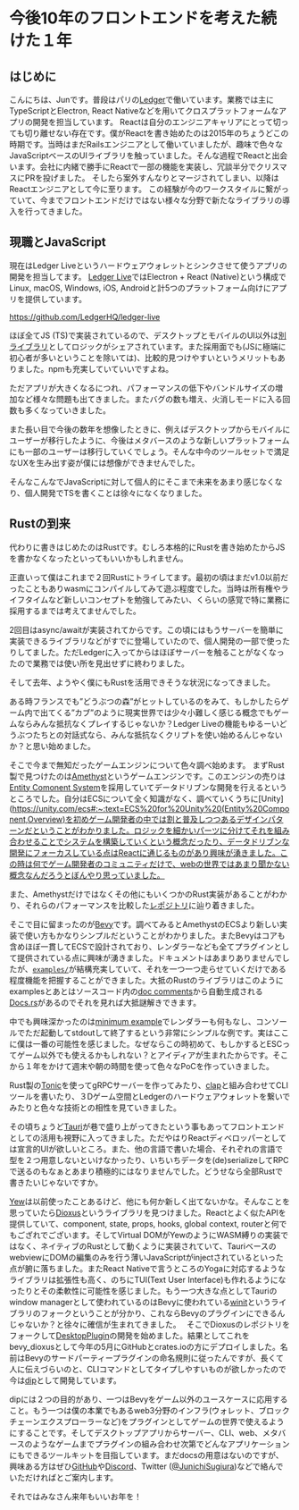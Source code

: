 # 今後10年のフロントエンドを考えた続けた１年

## はじめに

こんにちは、Junです。普段はパリの[Ledger](https://www.ledger.com/)で働いています。業務では主にTypeScriptとElectron, React Nativeなどを用いてクロスプラットフォームなアプリの開発を担当しています。
Reactは自分のエンジニアキャリアにとって切っても切り離せない存在です。僕がReactを書き始めたのは2015年のちょうどこの時期です。当時はまだRailsエンジニアとして働いていましたが、趣味で色々なJavaScriptベースのUIライブラリを触っていました。そんな過程でReactと出会います。会社に内緒で勝手にReactで一部の機能を実装し、冗談半分でクリスマスにPRを投げました。 そしたら案外すんなりとマージされてしまい、以降はReactエンジニアとして今に至ります。 
この経験が今のワークスタイルに繋がっていて、今までフロントエンドだけではない様々な分野で新たなライブラリの導入を行ってきました。

## 現職とJavaScript

現在はLedger Liveというハードウェアウォレットとシンクさせて使うアプリの開発を担当してます。
[Ledger Live](https://www.ledger.com/ledger-live)ではElectron + React (Native)という構成でLinux, macOS, Windows, iOS, Androidと計5つのプラットフォーム向けにアプリを提供しています。

https://github.com/LedgerHQ/ledger-live

ほぼ全てJS (TS)で実装されているので、デスクトップとモバイルのUI以外は[別ライブラリ](https://github.com/LedgerHQ/ledger-live/tree/develop/libs)としてロジックがシェアされています。また採用面でも(JSに極端に初心者が多いということを除いては)、比較的見つけやすいというメリットもありました。npmも充実していていいですよね。

ただアプリが大きくなるにつれ、パフォーマンスの低下やバンドルサイズの増加など様々な問題も出てきました。またバグの数も増え、火消しモードに入る回数も多くなっていきました。

また長い目で今後の数年を想像したときに、例えばデスクトップからモバイルにユーザーが移行したように、今後はメタバースのような新しいプラットフォームにも一部のユーザーは移行していくでしょう。そんな中今のツールセットで満足なUXを生み出す姿が僕には想像ができませんでした。

そんなこんなでJavaScriptに対して個人的にそこまで未来をあまり感じなくなり、個人開発でTSを書くことは徐々になくなりました。

## Rustの到来

代わりに書きはじめたのはRustです。むしろ本格的にRustを書き始めたからJSを書かなくなったといってもいいかもしれません。

正直いって僕はこれまで２回Rustにトライしてます。最初の頃はまだv1.0以前だったこともありwasmにコンパイルしてみて遊ぶ程度でした。当時は所有権やライフタイムなど新しいコンセプトを勉強してみたい、くらいの感覚で特に業務に採用するまでは考えてませんでした。

2回目はasync/awaitが実装されてからです。この頃にはもうサーバーを簡単に実装できるライブラリなどがすでに登場していたので、個人開発の一部で使ったりしてました。ただLedgerに入ってからはほぼサーバーを触ることがなくなったので業務では使い所を見出せずに終わりました。

そして去年、ようやく僕にもRustを活用できそうな状況になってきました。

ある時フランスでも”どうぶつの森”がヒットしているのをみて、もしかしたらゲーム内で出てくる”カブ”のように現実世界では少々小難しく感じる概念でもゲームならみんな抵抗なくプレイするじゃないか？Ledger Liveの機能もゆるーいどうぶつたちとの対話式なら、みんな抵抗なくクリプトを使い始めるんじゃないか？と思い始めました。

そこで今まで無知だったゲームエンジンについて色々調べ始めます。
まずRust製で見つけたのは[Amethyst](https://amethyst.rs/)というゲームエンジンです。このエンジンの売りは[Entity Comonent System](https://en.wikipedia.org/wiki/Entity_component_system)を採用していてデータドリブンな開発を行えるというところでした。自分はECSについて全く知識がなく、調べていくうちに[Unity](https://unity.com/ecs#:~:text=ECS%20for%20Unity%20(Entity%20Component,Overview)を初めゲーム開発者の中では割と普及しつつあるデザインパターンだということがわかりました。ロジックを細かいパーツに分けてそれを組み合わせることでシステムを構築していくという概念だったり、データドリブンな開発にフォーカスしている点はReactに通じるものがあり興味が湧きました。この時は何でゲーム開発者のコミュニティだけで、webの世界ではあまり聞かない概念なんだろうとぼんやり思っていました。

また、Amethystだけではなくその他にもいくつかのRust実装があることがわかり、それらのパフォーマンスを比較した[レポジトリ](https://gamedev.rs/ecs_bench_suite/target/criterion/report/index.html)に辿り着きました。

そこで目に留まったのが[Bevy](https://bevyengine.org/)です。調べてみるとAmethystのECSより新しい実装で使い方もかなりシンプルだということがわかりました。またBevyはコアも含めほぼ一貫してECSで設計されており、レンダラーなども全てプラグインとして提供されている点に興味が湧きました。ドキュメントはあまりありませんでしたが、[`examples/`](https://github.com/bevyengine/bevy/tree/main/examples)が結構充実していて、それを一つ一つ走らせていくだけである程度機能を把握することができました。大抵のRustのライブラリはこのようにexamplesとあとはソースコード内の[doc comments](https://doc.rust-lang.org/reference/comments.html#doc-comments)から自動生成される[Docs.rs](https://docs.rs/)があるのでそれを見れば大抵謎解きできます。

中でも興味深かったのは[minimum example](https://github.com/bevyengine/bevy/tree/main/examples#the-bare-minimum)でレンダラーも何もなし、コンソールでただ起動してstdoutして終了するという非常にシンプルな例です。実はここに僕は一番の可能性を感じました。なぜならこの時初めて、もしかするとESCってゲーム以外でも使えるかもしれない？とアイディアが生まれたからです。そこから１年をかけて週末や朝の時間を使って色々なPoCを作っていきました。

Rust製の[Tonic](https://github.com/hyperium/tonic)を使ってgRPCサーバーを作ってみたり、[clap](https://github.com/clap-rs/clap)と組み合わせてCLIツールを書いたり、３Dゲーム空間とLedgerのハードウェアウォレットを繋いでみたりと色々な技術との相性を見ていきました。

その頃ちょうど[Tauri](https://tauri.app/)が巷で盛り上がってきたという事もあってフロントエンドとしての活用も視野に入ってきました。ただやはりReactディベロッパーとしては宣言的UIが欲しいところ。また、他の言語で書いた場合、それぞれの言語で型を２つ用意しないといけなかったり、いちいちデータを(de)serializeしてRPCで送るのもなぁとあまり積極的にはなりませんでした。どうせなら全部Rustで書きたいじゃないですか。

[Yew](https://yew.rs/)は以前使ったことあるけど、他にも何か新しく出てないかな。そんなことを思っていたら[Dioxus](https://dioxuslabs.com/)というライブラリを見つけました。Reactとよく似たAPIを提供していて、component, state, props, hooks, global context, routerと何でもござれでございます。そしてVirtual DOMがYewのようにWASM縛りの実装ではなく、ネイティブのRustとして動くように実装されていて、TauriベースのwebviewにDOMの編集のみを行う薄いJavaScriptがinjectされているといった点が腑に落ちました。またReact Nativeで言うところのYogaに対応するようなライブラリは拡張性も高く、のちにTUI(Text User Interface)も作れるようになったりとその柔軟性に可能性を感じました。もう一つ大きな点としてTauriのwindow managerとして使われているのはBevyに使われている[winit](https://github.com/rust-windowing/winit)というライブラリのフォークということが分かり、これならBevyのプラグインにできるんじゃないか？と徐々に確信が生まれてきました。　
そこでDioxusのレポジトリをフォークして[DesktopPlugin](https://github.com/diptools/dip/tree/main/plugins/ui/desktop)の開発を始めました。結果としてこれをbevy_dioxusとして今年の5月にGitHubとcrates.ioの方にデプロイしました。名前はBevyのサードパーティープラグインの命名規則に従ったんですが、長くて人に伝えづらいのと、CLIコマンドとしてタイプしやすいものが欲しかったので今は[dip](https://dip.tools/)として開発しています。

dipには２つの目的があり、一つはBevyをゲーム以外のユースケースに応用すること。もう一つは僕の本業でもあるweb3分野のインフラ(ウォレット、ブロックチェーンエクスプローラーなど)をプラグインとしてゲームの世界で使えるようにすることです。そしてデスクトップアプリからサーバー、CLI、web、メタバースのようなゲームまでプラグインの組み合わせ次第でどんなアプリケーションにもできるツールキットを目指しています。まだdocsの用意はないのですが、興味ある方はぜひ[GitHub](https://github.com/diptools/dip)や[Discord](https://discord.gg/4R8AtxAxk3)、Twitter ([@JunichiSugiura](https://twitter.com/JunichiSugiura))などで絡んでいただければとご案内します。

それではみなさん来年もいいお年を！
